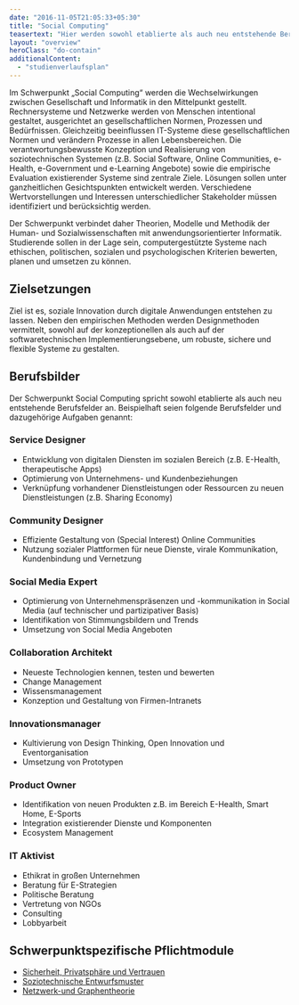 ```yaml
---
date: "2016-11-05T21:05:33+05:30"
title: "Social Computing"
teasertext: "Hier werden sowohl etablierte als auch neu entstehende Berufsfelder bedient: Service Designer, Community Designer, Social Media Expert, Collaboration Architekt, Innovationsmanagerroduct, IT Aktivist, etc."
layout: "overview"
heroClass: "do-contain"
additionalContent: 
  - "studienverlaufsplan"
---
```


Im Schwerpunkt „Social Computing“ werden die Wechselwirkungen zwischen Gesellschaft und Informatik in den Mittelpunkt gestellt. Rechnersysteme und Netzwerke werden von Menschen intentional gestaltet, ausgerichtet an gesellschaftlichen Normen, Prozessen und Bedürfnissen. Gleichzeitig beeinflussen IT-Systeme diese gesellschaftlichen Normen und verändern Prozesse in allen Lebensbereichen. Die verantwortungsbewusste Konzeption und Realisierung von soziotechnischen Systemen (z.B. Social Software, Online Communities, e-Health, e-Government und e-Learning Angebote) sowie die empirische Evaluation existierender Systeme sind zentrale Ziele. Lösungen sollen unter ganzheitlichen Gesichtspunkten entwickelt werden. Verschiedene Wertvorstellungen und Interessen unterschiedlicher Stakeholder müssen identifiziert und berücksichtig werden. 

Der Schwerpunkt verbindet daher Theorien, Modelle und Methodik der Human- und Sozialwissenschaften mit anwendungsorientierter Informatik. Studierende sollen in der Lage sein, computergestützte Systeme nach ethischen, politischen, sozialen und psychologischen Kriterien bewerten, planen und umsetzen zu können. 

## Zielsetzungen

Ziel ist es, soziale Innovation durch digitale Anwendungen entstehen zu lassen. Neben den empirischen Methoden werden Designmethoden vermittelt, sowohl auf der konzeptionellen als auch auf der softwaretechnischen Implementierungsebene, um robuste, sichere und flexible Systeme zu gestalten. 

## Berufsbilder
Der Schwerpunkt Social Computing spricht sowohl etablierte als auch neu entstehende Berufsfelder an. Beispielhaft seien folgende Berufsfelder und dazugehörige Aufgaben genannt:

### Service Designer
- Entwicklung von digitalen Diensten im sozialen Bereich (z.B. E-Health, therapeutische Apps)
- Optimierung von Unternehmens- und Kundenbeziehungen
- Verknüpfung vorhandener Dienstleistungen oder Ressourcen zu neuen Dienstleistungen (z.B. Sharing Economy)

### Community Designer
- Effiziente Gestaltung von (Special Interest) Online Communities
- Nutzung sozialer Plattformen für neue Dienste, virale Kommunikation, Kundenbindung und Vernetzung

### Social Media Expert
- Optimierung von Unternehmenspräsenzen und -kommunikation in Social Media (auf technischer und partizipativer Basis)
- Identifikation von Stimmungsbildern und Trends
- Umsetzung von Social Media Angeboten 

### Collaboration Architekt
- Neueste Technologien kennen, testen und bewerten
- Change Management
- Wissensmanagement
- Konzeption und Gestaltung von Firmen-Intranets

### Innovationsmanager
- Kultivierung von Design Thinking, Open Innovation und Eventorganisation
- Umsetzung von Prototypen

### Product Owner
- Identifikation von neuen Produkten z.B. im Bereich E-Health, Smart Home, E-Sports
- Integration existierender Dienste und Komponenten
- Ecosystem Management

### IT Aktivist
- Ethikrat in großen Unternehmen
- Beratung für E-Strategien
- Politische Beratung
- Vertretung von NGOs
- Consulting
- Lobbyarbeit

## Schwerpunktspezifische Pflichtmodule
- [Sicherheit, Privatsphäre und Vertrauen](/study/master/moduls/ma_wtw_modul_it-sicherheit)
- [Soziotechnische Entwurfsmuster](/study/master/moduls/ma_sc_soziotechnische_entwurfsmuster)
- [Netzwerk-und Graphentheorie](/study/master/moduls/ma_sc_modul_netzwerk-und-graphentheorie)
